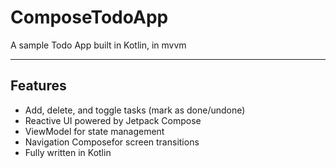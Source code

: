 # ComposeTodoApp

A sample Todo App built in Kotlin, in mvvm

---

##  Features
- Add, delete, and toggle tasks (mark as done/undone)
- Reactive UI powered by Jetpack Compose
- ViewModel for state management
- Navigation Composefor screen transitions
- Fully written in Kotlin
